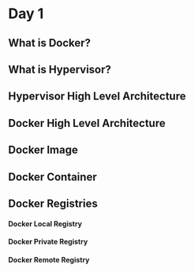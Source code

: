 # Day 1

## What is Docker?

## What is Hypervisor?

## Hypervisor High Level Architecture

## Docker High Level Architecture

## Docker Image

## Docker Container

## Docker Registries

#### Docker Local Registry

#### Docker Private Registry

#### Docker Remote Registry 

